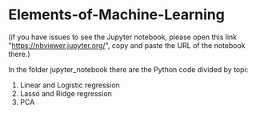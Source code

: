 # Elements-of-Machine-Learning
(if you have issues to see the Jupyter notebook, please open this link "https://nbviewer.jupyter.org/", copy and paste the URL of the notebook there.)

In the folder jupyter_notebook there are the Python code divided by topi:

1. Linear and Logistic regression
2. Lasso and Ridge regression
3. PCA
